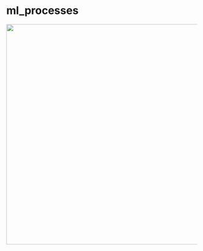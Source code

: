 # ml_processes
<img width="580" src="https://u.netology.ru/backend/uploads/legacy/shared_diplomas/image/292941/3f162eb7331a40e8e002165080f9f9e8.png?ts=1684326373">
